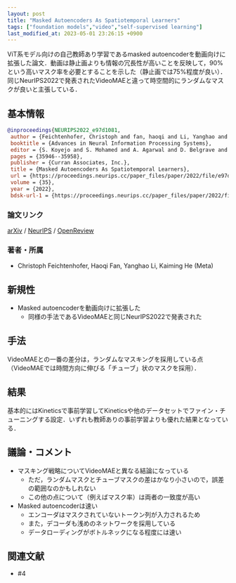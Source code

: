```yaml
---
layout: post
title: "Masked Autoencoders As Spatiotemporal Learners"
tags: ["foundation models","video","self-supervised learning"]
last_modified_at: 2023-05-01 23:26:15 +0900
---
```


ViT系モデル向けの自己教師あり学習であるmasked autoencoderを動画向けに拡張した論文．動画は静止画よりも情報の冗長性が高いことを反映して，90%という高いマスク率を必要とすることを示した（静止画では75%程度が良い）．同じNeurIPS2022で発表されたVideoMAEと違って時空間的にランダムなマスクが良いと主張している．

## 基本情報

```bibtex
@inproceedings{NEURIPS2022_e97d1081,
 author = {Feichtenhofer, Christoph and fan, haoqi and Li, Yanghao and He, Kaiming},
 booktitle = {Advances in Neural Information Processing Systems},
 editor = {S. Koyejo and S. Mohamed and A. Agarwal and D. Belgrave and K. Cho and A. Oh},
 pages = {35946--35958},
 publisher = {Curran Associates, Inc.},
 title = {Masked Autoencoders As Spatiotemporal Learners},
 url = {https://proceedings.neurips.cc/paper_files/paper/2022/file/e97d1081481a4017df96b51be31001d3-Paper-Conference.pdf},
 volume = {35},
 year = {2022},
 bdsk-url-1 = {https://proceedings.neurips.cc/paper_files/paper/2022/file/e97d1081481a4017df96b51be31001d3-Paper-Conference.pdf}}
```

### 論文リンク

[arXiv](https://arxiv.org/pdf/2205.09113.pdf) / [NeurIPS](https://proceedings.neurips.cc/paper_files/paper/2022/hash/e97d1081481a4017df96b51be31001d3-Abstract-Conference.html) / [OpenReview](https://openreview.net/forum?id=UaXD4Al3mdb)

### 著者・所属

* Christoph Feichtenhofer, Haoqi Fan, Yanghao Li, Kaiming He (Meta)

## 新規性

* Masked autoencoderを動画向けに拡張した
    * 同様の手法であるVideoMAEと同じNeurIPS2022で発表された

## 手法

VideoMAEとの一番の差分は，ランダムなマスキングを採用している点（VideoMAEでは時間方向に伸びる「チューブ」状のマスクを採用）．

## 結果

基本的にはKineticsで事前学習してKineticsや他のデータセットでファイン・チューニングする設定．いずれも教師ありの事前学習よりも優れた結果となっている．

## 議論・コメント

* マスキング戦略についてVideoMAEと異なる結論になっている
    * ただ，ランダムマスクとチューブマスクの差はかなり小さいので，誤差の範囲なのかもしれない
    * この他の点について（例えばマスク率）は両者の一致度が高い
* Masked autoencoderは速い
    * エンコーダはマスクされていないトークン列が入力されるため
    * また，デコーダも浅めのネットワークを採用している
    * データローディングがボトルネックになる程度には速い

## 関連文献

* #4
